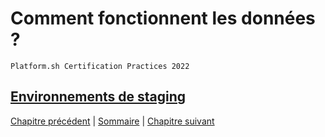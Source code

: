# Comment fonctionnent les données ?

`Platform.sh Certification Practices 2022`

## [Environnements de staging](https://master-7rqtwti-4mh7eev5ydrdo.eu-3.platformsh.site/getstarted/basics/data-services.html#staging-environments)



[Chapitre précédent](./chapter-7.md) | [Sommaire](../README.md.md) | [Chapitre suivant](./chapter-9.md)
